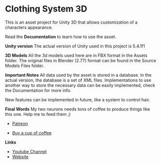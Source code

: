 # Clothing System 3D

This is an asset project for Unity 3D that allows customization of a characters appearance.

Read the **Documentation** to learn how to use the asset.

**Unity version**
The actual version of Unity used in this project is 5.4.1f1

**3D Models**
All the 3d models used here are in FBX format in the Assets folder. The original files in Blender (2.77) format can be found in the Source Models Files folder.

**Important Notes**
All data used by the asset is stored in a database. In the actual version, the database is a set of XML files.
Implementations to use another way to store the necessary data can be easily implemented, check the Documentation for more info.

New features can be implemented in future, like a system to control hair.

**Final Words**
My two neurons needs tons of coffee to produce things like this one. Help me to feed them ;)

* [Patreon](https://www.patreon.com/keawstudio)

* [Buy a cup of coffee](http://ko-fi.com/A7648S0)


**Links**

* [Youtube Channel](https://www.youtube.com/c/Keawstudio)
* [Website](http://www.keawstudio.com)